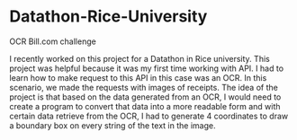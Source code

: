 # Datathon-Rice-University
OCR Bill.com challenge

I recently worked on this project for a Datathon in Rice university. 
This project was helpful because it was my first time working with API. 
I had to learn how to make request to this API in this case was an OCR.
In this scenario, we made the requests with images of receipts.
The idea of the project is that based on the data generated from an OCR, I would need to create a program to convert that data into a more readable form and with certain data retrieve from the OCR, I had to generate 4 coordinates to draw a boundary box on every string of the text in the image.
